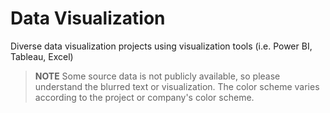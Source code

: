# Data Visualization

Diverse data visualization projects using visualization tools (i.e. Power BI, Tableau, Excel)

> **NOTE** 
Some source data is not publicly available, so please understand the blurred text or visualization.
The color scheme varies according to the project or company's color scheme.
